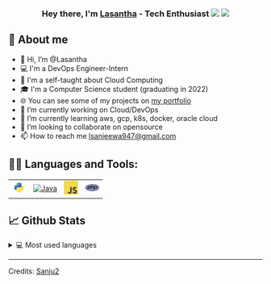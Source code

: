 <h3 align="center">Hey there, I'm <a href="https://sanju2.github.io/">Lasantha</a> - Tech Enthusiast <img
    src="https://media.giphy.com/media/hvRJCLFzcasrR4ia7z/giphy.gif" width="28"> <img
    src="https://emojis.slackmojis.com/emojis/images/1531849430/4246/blob-sunglasses.gif?1531849430" width="28" /></h3>

## 📖 About me

* 👋 Hi, I’m @Lasantha
* 💻 I'm a DevOps Engineer-Intern
* 🎨 I'm a self-taught about Cloud Computing
* 🎓 I'm a Computer Science student (graduating in 2022)
* 🌐 You can see some of my projects on [my portfolio](https://sanju2.github.io/)
* 👀 I’m currently working on Cloud/DevOps
* 🌱 I’m currently learning aws, gcp, k8s, docker, oracle cloud
* 💞️ I’m looking to collaborate on opensource
* 📫 How to reach me lsanjeewa947@gmail.com

## 👨‍💻 Languages and Tools:

<table>
  <tbody>
    <tr>
      <td><a href="#"><img alt="Python" title="Python" height="28px"
            src="https://raw.githubusercontent.com/github/explore/80688e429a7d4ef2fca1e82350fe8e3517d3494d/topics/python/python.png" /></a>
      </td>
      <td><a href="#"><img alt="Java" title="Java" height="28px"
            src="https://img.icons8.com/color/48/000000/java-coffee-cup-logo.png" /></a></td>
      <td><a href="#"><img alt="JavaScript" title="JavaScript" height="28px"
            src="https://raw.githubusercontent.com/github/explore/80688e429a7d4ef2fca1e82350fe8e3517d3494d/topics/javascript/javascript.png" /></a>
      </td>
      <td><a href="#"><img alt="PHP" title="PHP" height="28px"
            src="https://raw.githubusercontent.com/github/explore/80688e429a7d4ef2fca1e82350fe8e3517d3494d/topics/php/php.png" /></a>
      </td>
    </tr>
  </tbody>
</table>

## 📈 Github Stats

<details>
  <summary>💻 Most used languages</summary>
  <br />
  <a href="https://github.com/anuraghazra/github-readme-stats"><img alt="DenverCoder1's Top Languages"
      src="https://github-readme-stats.vercel.app/api/top-langs/?username=DenverCoder1&langs_count=10&layout=compact#" /></a>
  <br />
  <b>Note:</b> This chart is only a metric of which languages my public code on GitHub consists of and does not reflect
  my experience or skill level.
</details>

-----
Credits: [Sanju2](https://sanju2.github.io/)
